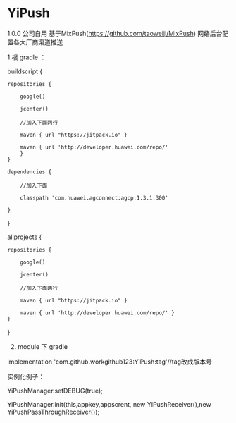 # YiPush
1.0.0
公司自用
基于MixPush(https://github.com/taoweiji/MixPush)  网络后台配置各大厂商渠道推送  

1.根 gradle ：

buildscript {

    repositories {
    
        google()
        
        jcenter()
        
        //加入下面两行
        
        maven { url "https://jitpack.io" }
        
        maven { url 'http://developer.huawei.com/repo/'
        }
    }
    
    dependencies {
    
        //加入下面
        
        classpath 'com.huawei.agconnect:agcp:1.3.1.300'
        
    }
}


allprojects {

    repositories {
    
        google()
        
        jcenter()
        
        //加入下面两行
        
        maven { url "https://jitpack.io" }
        
        maven { url 'http://developer.huawei.com/repo/' }
    }
}

2. module 下 gradle

implementation 'com.github.workgithub123:YiPush:tag'//tag改成版本号


实例化例子：

 YiPushManager.setDEBUG(true);
 
 YiPushManager.init(this,appkey,appscrent, new YIPushReceiver(),new YiPushPassThroughReceiver());
 
 
 

